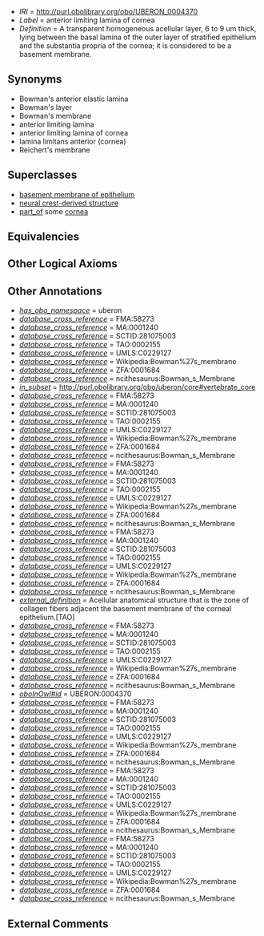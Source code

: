  * *IRI* = http://purl.obolibrary.org/obo/UBERON_0004370
 * *Label* = anterior limiting lamina of cornea
 * *Definition* = A transparent homogeneous acellular layer, 6 to 9 um thick, lying between the basal lamina of the outer layer of stratified epithelium and the substantia propria of the cornea; it is considered to be a basement membrane.

## Synonyms

 * Bowman's anterior elastic lamina
 * Bowman's layer
 * Bowman's membrane
 * anterior limiting lamina
 * anterior limiting lamina of cornea
 * lamina limitans anterior (cornea)
 * Reichert's membrane

## Superclasses

 * [basement membrane of epithelium](../../UBERON/69/UBERON_0005769.md)
 * [neural crest-derived structure](../../UBERON/13/UBERON_0010313.md)
 * [part_of](../../BFO/50/BFO_0000050.md) some [cornea](../../UBERON/64/UBERON_0000964.md)

## Equivalencies


## Other Logical Axioms


## Other Annotations

 * *[has_obo_namespace](../../ce/oboInOwl#hasOBONamespace.md)* = uberon
 * *[database_cross_reference](../../ef/oboInOwl#hasDbXref.md)* = FMA:58273
 * *[database_cross_reference](../../ef/oboInOwl#hasDbXref.md)* = MA:0001240
 * *[database_cross_reference](../../ef/oboInOwl#hasDbXref.md)* = SCTID:281075003
 * *[database_cross_reference](../../ef/oboInOwl#hasDbXref.md)* = TAO:0002155
 * *[database_cross_reference](../../ef/oboInOwl#hasDbXref.md)* = UMLS:C0229127
 * *[database_cross_reference](../../ef/oboInOwl#hasDbXref.md)* = Wikipedia:Bowman%27s_membrane
 * *[database_cross_reference](../../ef/oboInOwl#hasDbXref.md)* = ZFA:0001684
 * *[database_cross_reference](../../ef/oboInOwl#hasDbXref.md)* = ncithesaurus:Bowman_s_Membrane
 * *[in_subset](../../et/oboInOwl#inSubset.md)* = http://purl.obolibrary.org/obo/uberon/core#vertebrate_core
 * *[database_cross_reference](../../ef/oboInOwl#hasDbXref.md)* = FMA:58273
 * *[database_cross_reference](../../ef/oboInOwl#hasDbXref.md)* = MA:0001240
 * *[database_cross_reference](../../ef/oboInOwl#hasDbXref.md)* = SCTID:281075003
 * *[database_cross_reference](../../ef/oboInOwl#hasDbXref.md)* = TAO:0002155
 * *[database_cross_reference](../../ef/oboInOwl#hasDbXref.md)* = UMLS:C0229127
 * *[database_cross_reference](../../ef/oboInOwl#hasDbXref.md)* = Wikipedia:Bowman%27s_membrane
 * *[database_cross_reference](../../ef/oboInOwl#hasDbXref.md)* = ZFA:0001684
 * *[database_cross_reference](../../ef/oboInOwl#hasDbXref.md)* = ncithesaurus:Bowman_s_Membrane
 * *[database_cross_reference](../../ef/oboInOwl#hasDbXref.md)* = FMA:58273
 * *[database_cross_reference](../../ef/oboInOwl#hasDbXref.md)* = MA:0001240
 * *[database_cross_reference](../../ef/oboInOwl#hasDbXref.md)* = SCTID:281075003
 * *[database_cross_reference](../../ef/oboInOwl#hasDbXref.md)* = TAO:0002155
 * *[database_cross_reference](../../ef/oboInOwl#hasDbXref.md)* = UMLS:C0229127
 * *[database_cross_reference](../../ef/oboInOwl#hasDbXref.md)* = Wikipedia:Bowman%27s_membrane
 * *[database_cross_reference](../../ef/oboInOwl#hasDbXref.md)* = ZFA:0001684
 * *[database_cross_reference](../../ef/oboInOwl#hasDbXref.md)* = ncithesaurus:Bowman_s_Membrane
 * *[database_cross_reference](../../ef/oboInOwl#hasDbXref.md)* = FMA:58273
 * *[database_cross_reference](../../ef/oboInOwl#hasDbXref.md)* = MA:0001240
 * *[database_cross_reference](../../ef/oboInOwl#hasDbXref.md)* = SCTID:281075003
 * *[database_cross_reference](../../ef/oboInOwl#hasDbXref.md)* = TAO:0002155
 * *[database_cross_reference](../../ef/oboInOwl#hasDbXref.md)* = UMLS:C0229127
 * *[database_cross_reference](../../ef/oboInOwl#hasDbXref.md)* = Wikipedia:Bowman%27s_membrane
 * *[database_cross_reference](../../ef/oboInOwl#hasDbXref.md)* = ZFA:0001684
 * *[database_cross_reference](../../ef/oboInOwl#hasDbXref.md)* = ncithesaurus:Bowman_s_Membrane
 * *[external_definition](../../UBPROP/01/UBPROP_0000001.md)* = Acellular anatomical structure that is the zone of collagen fibers adjacent the basement membrane of the corneal epithelium.[TAO]
 * *[database_cross_reference](../../ef/oboInOwl#hasDbXref.md)* = FMA:58273
 * *[database_cross_reference](../../ef/oboInOwl#hasDbXref.md)* = MA:0001240
 * *[database_cross_reference](../../ef/oboInOwl#hasDbXref.md)* = SCTID:281075003
 * *[database_cross_reference](../../ef/oboInOwl#hasDbXref.md)* = TAO:0002155
 * *[database_cross_reference](../../ef/oboInOwl#hasDbXref.md)* = UMLS:C0229127
 * *[database_cross_reference](../../ef/oboInOwl#hasDbXref.md)* = Wikipedia:Bowman%27s_membrane
 * *[database_cross_reference](../../ef/oboInOwl#hasDbXref.md)* = ZFA:0001684
 * *[database_cross_reference](../../ef/oboInOwl#hasDbXref.md)* = ncithesaurus:Bowman_s_Membrane
 * *[oboInOwl#id](../../id/oboInOwl#id.md)* = UBERON:0004370
 * *[database_cross_reference](../../ef/oboInOwl#hasDbXref.md)* = FMA:58273
 * *[database_cross_reference](../../ef/oboInOwl#hasDbXref.md)* = MA:0001240
 * *[database_cross_reference](../../ef/oboInOwl#hasDbXref.md)* = SCTID:281075003
 * *[database_cross_reference](../../ef/oboInOwl#hasDbXref.md)* = TAO:0002155
 * *[database_cross_reference](../../ef/oboInOwl#hasDbXref.md)* = UMLS:C0229127
 * *[database_cross_reference](../../ef/oboInOwl#hasDbXref.md)* = Wikipedia:Bowman%27s_membrane
 * *[database_cross_reference](../../ef/oboInOwl#hasDbXref.md)* = ZFA:0001684
 * *[database_cross_reference](../../ef/oboInOwl#hasDbXref.md)* = ncithesaurus:Bowman_s_Membrane
 * *[database_cross_reference](../../ef/oboInOwl#hasDbXref.md)* = FMA:58273
 * *[database_cross_reference](../../ef/oboInOwl#hasDbXref.md)* = MA:0001240
 * *[database_cross_reference](../../ef/oboInOwl#hasDbXref.md)* = SCTID:281075003
 * *[database_cross_reference](../../ef/oboInOwl#hasDbXref.md)* = TAO:0002155
 * *[database_cross_reference](../../ef/oboInOwl#hasDbXref.md)* = UMLS:C0229127
 * *[database_cross_reference](../../ef/oboInOwl#hasDbXref.md)* = Wikipedia:Bowman%27s_membrane
 * *[database_cross_reference](../../ef/oboInOwl#hasDbXref.md)* = ZFA:0001684
 * *[database_cross_reference](../../ef/oboInOwl#hasDbXref.md)* = ncithesaurus:Bowman_s_Membrane
 * *[database_cross_reference](../../ef/oboInOwl#hasDbXref.md)* = FMA:58273
 * *[database_cross_reference](../../ef/oboInOwl#hasDbXref.md)* = MA:0001240
 * *[database_cross_reference](../../ef/oboInOwl#hasDbXref.md)* = SCTID:281075003
 * *[database_cross_reference](../../ef/oboInOwl#hasDbXref.md)* = TAO:0002155
 * *[database_cross_reference](../../ef/oboInOwl#hasDbXref.md)* = UMLS:C0229127
 * *[database_cross_reference](../../ef/oboInOwl#hasDbXref.md)* = Wikipedia:Bowman%27s_membrane
 * *[database_cross_reference](../../ef/oboInOwl#hasDbXref.md)* = ZFA:0001684
 * *[database_cross_reference](../../ef/oboInOwl#hasDbXref.md)* = ncithesaurus:Bowman_s_Membrane

## External Comments


